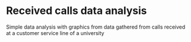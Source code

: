# Received calls data analysis
Simple data analysis with graphics from data gathered from calls received at a customer service line of a university
